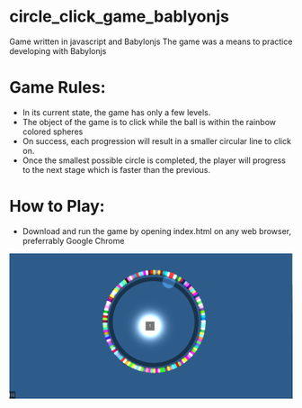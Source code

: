 # circle_click_game_bablyonjs

Game written in javascript and Babylonjs
The game was a means to practice developing with Babylonjs

# Game Rules:
 - In its current state, the game has only a few levels.
 - The object of the game is to click while the ball is within the rainbow colored spheres
 - On success, each progression will result in a smaller circular line to click on.
 - Once the smallest possible circle is completed, the player will progress to the next stage which is faster than the previous.

# How to Play:
 - Download and run the game by opening index.html on any web browser, preferrably Google Chrome

 ![Alt text](images/circle_game.png?raw=true "Circles")
